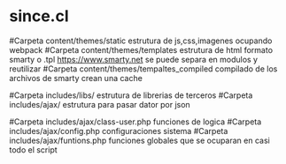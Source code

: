 # since.cl

#Carpeta content/themes/static estrutura de js,css,imagenes ocupando webpack
#Carpeta content/themes/templates estrutura de html formato smarty o .tpl https://www.smarty.net se puede separa en modulos y reutilizar
#Carpeta content/themes/tempaltes_compiled compilado de los archivos de smarty crean una cache

#Carpeta includes/libs/ estrutura de librerias de terceros 
#Carpeta includes/ajax/ estrutura para pasar dator por json

#Carpeta includes/ajax/class-user.php funciones de logica
#Carpeta includes/ajax/config.php configuraciones sistema
#Carpeta includes/ajax/funtions.php funciones globales que se ocuparan en casi todo el script